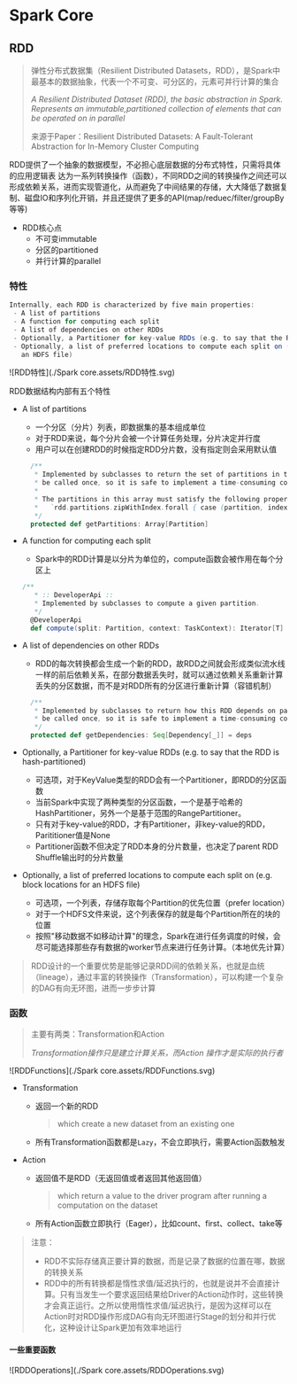 # Spark Core

## RDD

> 弹性分布式数据集（Resilient Distributed Datasets，RDD），是Spark中最基本的数据抽象，代表一个不可变、可分区的，元素可并行计算的集合
>
> *A Resilient Distributed Dataset (RDD), the basic abstraction in Spark. Represents an immutable,partitioned collection of elements that can be operated on in parallel*
>
> 来源于Paper：Resilient Distributed Datasets: A Fault-Tolerant Abstraction for In-Memory 
> Cluster Computing

RDD提供了一个抽象的数据模型，不必担心底层数据的分布式特性，只需将具体的应用逻辑表
达为一系列转换操作（函数），不同RDD之间的转换操作之间还可以形成依赖关系，进而实现管道化，从而避免了中间结果的存储，大大降低了数据复制、磁盘IO和序列化开销，并且还提供了更多的API(map/reduec/filter/groupBy等等)

- RDD核心点
  - 不可变immutable
  - 分区的partitioned
  - 并行计算的parallel

### 特性

~~~scala
Internally, each RDD is characterized by five main properties:
 - A list of partitions
 - A function for computing each split
 - A list of dependencies on other RDDs
 - Optionally, a Partitioner for key-value RDDs (e.g. to say that the RDD is hash-partitioned)
 - Optionally, a list of preferred locations to compute each split on (e.g. block locations for
   an HDFS file)
~~~

![RDD特性](./Spark core.assets/RDD特性.svg)



RDD数据结构内部有五个特性

- A list of partitions

  - 一个分区（分片）列表，即数据集的基本组成单位
  - 对于RDD来说，每个分片会被一个计算任务处理，分片决定并行度
  - 用户可以在创建RDD的时候指定RDD分片数，没有指定则会采用默认值

  ~~~scala
    /**
     * Implemented by subclasses to return the set of partitions in this RDD. This method will only
     * be called once, so it is safe to implement a time-consuming computation in it.
     *
     * The partitions in this array must satisfy the following property:
     *   `rdd.partitions.zipWithIndex.forall { case (partition, index) => partition.index == index }`
     */
    protected def getPartitions: Array[Partition]
  ~~~

  

- A function for computing each split

  - Spark中的RDD计算是以分片为单位的，compute函数会被作用在每个分区上

  ~~~scala
  /**
     * :: DeveloperApi ::
     * Implemented by subclasses to compute a given partition.
     */
    @DeveloperApi
    def compute(split: Partition, context: TaskContext): Iterator[T]
  ~~~

- A list of dependencies on other RDDs

  - RDD的每次转换都会生成一个新的RDD，故RDD之间就会形成类似流水线一样的前后依赖关系，在部分数据丢失时，就可以通过依赖关系重新计算丢失的分区数据，而不是对RDD所有的分区进行重新计算（容错机制）

  ~~~scala
    /**
     * Implemented by subclasses to return how this RDD depends on parent RDDs. This method will only
     * be called once, so it is safe to implement a time-consuming computation in it.
     */
    protected def getDependencies: Seq[Dependency[_]] = deps
  ~~~

- Optionally, a Partitioner for key-value RDDs (e.g. to say that the RDD is hash-partitioned)

  - 可选项，对于KeyValue类型的RDD会有一个Partitioner，即RDD的分区函数
  - 当前Spark中实现了两种类型的分区函数，一个是基于哈希的HashPartitioner，另外一个是基于范围的RangePartitioner。
  - 只有对于key-value的RDD，才有Partitioner，非key-value的RDD，Parititioner值是None
  - Partitioner函数不但决定了RDD本身的分片数量，也决定了parent RDD Shuffle输出时的分片数量

- Optionally, a list of preferred locations to compute each split on (e.g. block locations for an HDFS file)
  - 可选项，一个列表，存储存取每个Partition的优先位置（prefer location）
  - 对于一个HDFS文件来说，这个列表保存的就是每个Partition所在的块的位置
  - 按照"移动数据不如移动计算"的理念，Spark在进行任务调度的时候，会尽可能选择那些存有数据的worker节点来进行任务计算。（本地优先计算）

> RDD设计的一个重要优势是能够记录RDD间的依赖关系，也就是血统（lineage），通过丰富的转换操作（Transformation），可以构建一个复杂的DAG有向无环图，进而一步步计算

### 函数

> 主要有两类：Transformation和Action
>
> *Transformation操作只是建立计算关系，而Action 操作才是实际的执行者*

![RDDFunctions](./Spark core.assets/RDDFunctions.svg)



- Transformation

  - 返回一个新的RDD

    > which create a new dataset from an existing one

  - 所有Transformation函数都是`Lazy`，不会立即执行，需要Action函数触发

- Action

  - 返回值不是RDD（无返回值或者返回其他返回值）

    > which return a value to the driver program after running a computation on the dataset

  - 所有Action函数立即执行（Eager），比如count、first、collect、take等

> 注意：
>
> - RDD不实际存储真正要计算的数据，而是记录了数据的位置在哪，数据的转换关系
> - RDD中的所有转换都是惰性求值/延迟执行的，也就是说并不会直接计算。只有当发生一个要求返回结果给Driver的Action动作时，这些转换才会真正运行。之所以使用惰性求值/延迟执行，是因为这样可以在Action时对RDD操作形成DAG有向无环图进行Stage的划分和并行优化，这种设计让Spark更加有效率地运行

#### 一些重要函数

![RDDOperations](./Spark core.assets/RDDOperations.svg)

